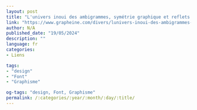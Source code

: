 ```yaml
---
layout: post
title: "L'univers inoui des ambigrammes, symétrie graphique et reflets de mots"
link: "https://www.grapheine.com/divers/lunivers-inoui-des-ambigrammes-symetrie-graphique-et-reflets-de-mots"
author: N/A
published_date: "19/05/2024"
description: ""
language: fr
categories:
- Liens

tags:
- "design"
- "Font"
- "Graphisme"

og-tags: "design, Font, Graphisme"
permalink: /:categories/:year/:month/:day/:title/
---
```

